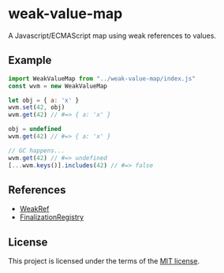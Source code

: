 # weak-value-map

A Javascript/ECMAScript map using weak references to values.

## Example

```js
import WeakValueMap from "../weak-value-map/index.js"
const wvm = new WeakValueMap

let obj = { a: 'x' }
wvm.set(42, obj)
wvm.get(42) // #=> { a: 'x' }

obj = undefined
wvm.get(42) // #=> { a: 'x' }

// GC happens...
wvm.get(42) // #=> undefined
[...wvm.keys()].includes(42) // #=> false
```

## References

* [WeakRef](https://developer.mozilla.org/en-US/docs/Web/JavaScript/Reference/Global_Objects/WeakRef)
* [FinalizationRegistry](https://developer.mozilla.org/en-US/docs/Web/JavaScript/Reference/Global_Objects/FinalizationRegistry)

## License

This project is licensed under the terms of the [MIT license](LICENSE.txt).
